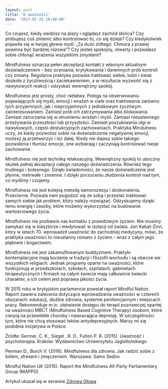 ```yaml
---
layout: post
title: 'O uważności'
date: '2017-07-23 10:48:00'
---
```

Co czujesz, kiedy siedzisz na plaży i oglądasz zachód słońca? Czy próbujesz coś zmienić albo kontrolować to, co się dzieje? Czy kiedykolwiek pojawiła się w twojej głowie myśl: „Za dużo żółtego. Chmura z prawej powinna być bardziej różowa”? Czy jesteś spokojny, otwarty i pozwalasz sobie chłonąć wrażenia wszystkimi zmysłami?

Mindfulness oznacza pełen akceptacji kontakt z własnym aktualnym doświadczeniem - bez oceniania, krytykowania i daremnych prób kontroli czy zmiany. Regularna praktyka pozwala traktować siebie, ludzi i świat dookoła z życzliwością i zaciekawieniem, a w rezultacie wyzwolić się z nawykowych reakcji i odzyskać wewnętrzny spokój. 

Mindfulness jest prosty, choć niełatwy. Polega na obserwowaniu pojawiających się myśli, emocji i wrażeń w ciele oraz traktowania zarówno tych przyjemnych, jak i nieprzyjemnych z jednakowym życzliwym zainteresowaniem. Zamiast prób ich zatrzymywania albo blokowania. Zamiast zanurzania się w strumieniu wrażeń i myśli. Zamiast nieustannego przeżywania przeszłości lub przyszłości. Zamiast poszukiwania ulgi w nawykowych, często destukcyjnych zachowaniach. Praktyka Mindulness uczy, że kiedy pozwolisz sobie na doświadczenie negatywnej emocji, możesz ją przetworzyć i iść dalej. Kiedy nie dajesz sobie takiego pozwolenia i tłumisz emocje, one wzbierają i zaczynają kontrolować twoje zachowanie.

Mindfulness nie jest techniką relaksacyjną. Wewnętrzny spokój to uboczny skutek pełnej akceptacji całego naszego doświadczenia. Również tego trudnego i bolesnego. Dzięki świadomości, że nasze doświadczenie jest płynne, nietrwałe i zmienne. I dzięki porzuceniu złudzenia kontroli nad tym, co myślimy i czujemy.

Mindfulness nie jest kolejną metodą samorozwoju i doskonalenia. Przeciwnie. Pozwala nam pogodzić się ze sobą i przestać traktować samych siebie jak problem, który należy rozwiązać. Odzyskujemy dzięki temu energię i zasoby, które możemy wykorzystać na budowanie wartościowego życia.

Mindfulness nie pozbawia nas kontaktu z prawdziwym życiem. Nie musimy zamykać się w klasztorze i medytować w izolacji od świata. Jon Kabat-Zinn, który w latach 70. wprowadził uważność do zachodniej medycyny, mówi, że praktyka uważności to nieustanny romans z życiem  - wraz z całym jego pięknem i bogactwem.

Mindfulness nie jest zakamuflowanym buddyzmem. Praktyki  kontemplacyjne mają korzenie w tradycji i filozofii wschodu i są obecne we wszystkich religiach. Jednak programy oparte na uważności, które funkcjonują w przedszkolach, szkołach, szpitalach, gabinetach terapeutycznych i firmach na całym świecie mają całkowicie świecki charakter, a ich celem jest poprawa jakości życia.

W 2015 roku w brytyjskim parlamencie powstał raport  Mindful Nation. Raport zawiera zalecenia dotyczące wprowadzania uważności w czterech obszarach: edukacji, służbie zdrowia, systemie penitencjarnym i miejscach pracy. Rekomenduje m.in. ułatwienie dostępu do terapii poznawczej opartej na uważności MBCT (Mindfulness Based Cognitive Therapy) osobom, które cierpią na przewlekłe choroby i nawracająca depresję. W szczególności tym, które nie chcą stosować leków antydepresyjnych. Marzy mi się podobna inicjatywa w Polsce.

Źródła:
Germer, C. K., Siegel , R. D., Fulton  P. R. (2015). Uważność i psychoterapia. Kraków: Wydawnictwo Uniwersytetu Jagiellońskiego

Penman D., Burch V. (2016). Mindfulness dla zdrowia. Jak radzić sobie z bólem, stresem i zmęczeniem. Warszawa: Samo Sedno

Mindful Nation UK (2015). Raport the Mindfulness All-Party Parliamentary Group (MAPPG)

Artykuł ukazał się w serwisie [Zdrowa Głowa](http://zdrowaglowa.pl/mindfulness-uwaznosc/)
